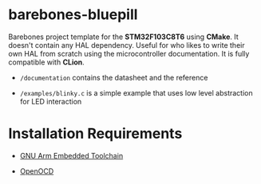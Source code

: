 # barebones-bluepill

Barebones project template for the **STM32F103C8T6** using **CMake**. It doesn't contain any HAL dependency. Useful for who likes to write
their own HAL from scratch using the microcontroller documentation. It is fully compatible with **CLion**.

* `/documentation` contains the datasheet and the reference

* `/examples/blinky.c` is a simple example that uses low level abstraction for LED interaction

# Installation Requirements

* [GNU Arm Embedded Toolchain](https://developer.arm.com/tools-and-software/open-source-software/developer-tools/gnu-toolchain/gnu-rm/downloads)

* [OpenOCD](https://xpack.github.io/openocd/)
